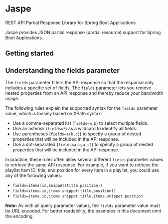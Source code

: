 # Jaspe
REST API Partial Response Library for Spring Boot Applications

Jaspe provides JSON partial response (partial resource) support for Spring Boot Applications.

## Getting started

## Understanding the fields parameter
The `fields` parameter filters the API response so that the response only includes a specific set of fields. The `fields` parameter lets you remove nested properties from an API response and thereby reduce your bandwidth usage.

The following rules explain the supported syntax for the `fields` parameter value, which is loosely based on XPath syntax:

* Use a comma-separated list (`fields=a,b`) to select multiple fields.
* Use an asterisk (`fields=*`) as a wildcard to identify all fields.
* Use parentheses (`fields=a(b,c)`) to specify a group of nested properties that will be included in the API response.
* Use a dot-separated (`fields=a.b,a.c)`) to specify a group of nested properties that will be included in the API response.

In practice, these rules often allow several different `fields` parameter values to retrieve the same API response. For example, if you want to retrieve the playlist item ID, title, and position for every item in a playlist, you could use any of the following values:

* `fields=items(id,snippet(title,position))`
* `fields=items.id,items.snippet(title,position))`
* `fields=items.id,items.snippet.title,items.snippet.position`

**Note:** As with all query parameter values, the `fields` parameter value must be URL encoded. For better readability, the examples in this document omit the encoding.
